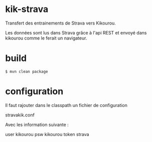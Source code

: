 # kik-strava

Transfert des entrainements de Strava vers Kikourou.

Les données sont lus dans Strava grâce à l'api REST et envoyé dans kikourou comme le ferait un navigateur.

# build

```
$ mvn clean package
```

# configuration

Il faut rajouter dans le classpath un fichier de configuration 

stravakik.conf

Avec les information suivante :

user kikourou
psw kikourou 
token strava

